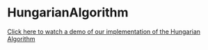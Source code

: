 # HungarianAlgorithm
[Click here to watch a demo of our implementation of the Hungarian Algorithm](https://drive.google.com/file/d/1SfF4lwi-jNCSffSSAZp9cwmNnrXA2RWW/view?usp=sharing "Link to Demo")
